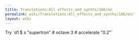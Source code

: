 ```yaml
---
title: Translations:All effects and synths/166/en
permalink: wiki/Translations:All_effects_and_synths/166/en/
layout: wiki
---
```


Try \`d1 $ s "supertron" \# octave 3 \# accelerate "0.2"\`
